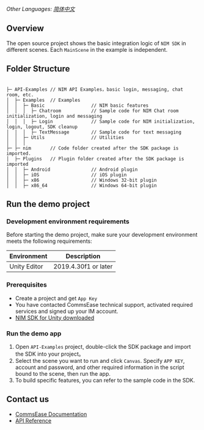 _Other Languages: [简体中文](README_zh_CN.md)_

## Overview

The open source project shows the basic integration logic of `NIM SDK` in different scenes. Each `MainScene` in the example is independent.


## Folder Structure

```

├─ API-Examples // NIM API Examples，basic login, messaging, chat room, etc.
│  ├─ Examples  // Examples
│  │  ├─ Basic                 // NIM basic features
│  │  │  ├─ Chatroom           // Sample code for NIM Chat room initialization, login and messaging
│  │  │  ├─ Login              // Sample code for NIM initialization, login, logout, SDK cleanup
│  │  │  ├─ TextMessage        // Sample code for text messaging
│  │  ├─ Utils                 // Utilities
│  │  │
├─ ├─ nim       // Code folder created after the SDK package is imported.
│  ├─ Plugins   // Plugin folder created after the SDK package is imported
│  │  ├─ Android               // Android plugin
│  │  ├─ iOS                   // iOS plugin
│  │  ├─ x86                   // Windows 32-bit plugin
│  │  ├─ x86_64                // Windows 64-bit plugin

```

## Run the demo project

### Development environment requirements

Before starting the demo project, make sure your development environment meets the following requirements:


| Environment | Description |
|--------|--------|
| Unity Editor | 2019.4.30f1 or later |

### Prerequisites

- Create a project and get `App Key`
- You have contacted CommsEase technical support, activated required services and signed up your IM account.
- [NIM SDK for Unity downloaded](https://doc.commsease.com/en/messaging/sdk-download) 

### Run the demo app


1. Open `API-Examples` project, double-click the SDK package and import the SDK into your project。
2. Select the scene you want to run and click `Canvas`. Specify `APP KEY`, account and password, and other required information in the script bound to the scene, then run the app.
3. To build specific features, you can refer to the sample code in the SDK.

	
## Contact us
- [CommsEase Documentation](https://doc.commsease.com/en/messaging/docs/home-page?platform=unity)
- [API Reference](https://doc.commsease.com/docs/interface/NIM_SDK/en/Latest/Unity/index.html)
